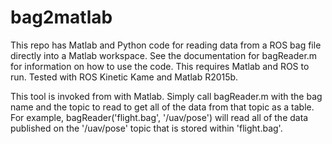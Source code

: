# bag2matlab
This repo has Matlab and Python code for reading data from a ROS bag file directly into a Matlab workspace. See the documentation for bagReader.m for information on how to use the code. This requires Matlab and ROS to run. Tested with ROS Kinetic Kame and Matlab R2015b.

This tool is invoked from with Matlab. Simply call bagReader.m with the bag name and the topic to read to get all of the data from that topic as a table. For example, bagReader('flight.bag', '/uav/pose') will read all of the data published on the '/uav/pose' topic that is stored within 'flight.bag'.
